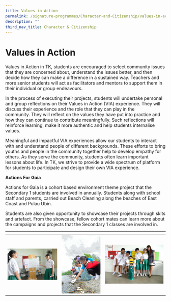 ```yaml
---
title: Values in Action
permalink: /signature-programmes/Character-and-Citizenship/values-in-action/
description: ""
third_nav_title: Character & Citizenship
---
```

# Values in Action
 Values in Action in TK, students are encouraged to select community issues that they are concerned about, understand the issues better, and then decide how they can make a difference in a sustained way. Teachers and more senior students will act as facilitators and mentors to support them in their individual or group endeavours.

In the process of executing their projects, students will undertake personal and group reflections on their Values in Action (VIA) experience. They will discuss their experience and the role that they can play in the community. They will reflect on the values they have put into practice and how they can continue to contribute meaningfully. Such reflections will reinforce learning, make it more authentic and help students internalise values.

Meaningful and impactful VIA experiences allow our students to interact with and understand people of different backgrounds. These efforts to bring youths and people in the community together help to develop empathy for others. As they serve the community, students often learn important lessons about life. In TK, we strive to provide a wide spectrum of platform for students to participate and design their own VIA experience.

**Actions For Gaia** 

Actions for Gaia is a cohort based environment theme project that the Secondary 1 students are involved in annually. Students along with school staff and parents, carried out Beach Cleaning along the beaches of East Coast and Pulau Ubin.

Students are also given opportunity to showcase their projects through skits and artefact. From the showcase, fellow cohort mates can learn more about the campaigns and projects that the Secondary 1 classes are involved in.

<table>
<thead>
  <tr>
    <th></th>
    <th></th>
    <th></th>
  </tr>
</thead>
<tbody>
  <tr>
    <td><a href="/images/Signature%20Programmes/1-1.jpg" target = "_blank"> <img src="/images/Signature%20Programmes/1-1.jpg"></a></td>
    <td><a href="/images/Signature%20Programmes/1-1.jpg" target = "_blank"> <img src="/images/Signature%20Programmes/2-2.jpg"></a></td>
    <td><a href="/images/Signature%20Programmes/1-1.jpg" target = "_blank"> <img src="/images/Signature%20Programmes/3-1.jpg"></a></td>
  </tr>
</tbody>
</table>